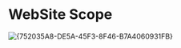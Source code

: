 # WebSite Scope
 
![{752035A8-DE5A-45F3-8F46-B7A4060931FB}](https://github.com/user-attachments/assets/73294a11-5355-47e7-b559-c3ae23a976a6)
